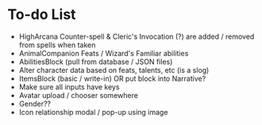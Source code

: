 # To-do List
* HighArcana Counter-spell & Cleric's Invocation (?) are added / removed from spells when taken
* AnimalCompanion Feats / Wizard's Familiar abilities
* AbilitiesBlock (pull from database / JSON files)
* Alter character data based on feats, talents, etc (is a slog)
* ItemsBlock (basic / write-in) OR put block into Narrative?
* Make sure all inputs have keys
* Avatar upload / chooser somewhere
* Gender??
* Icon relationship modal / pop-up using image

